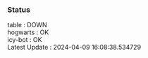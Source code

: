 ### Status


table : DOWN  
hogwarts : OK  
icy-bot : OK  
Latest Update : 2024-04-09 16:08:38.534729
